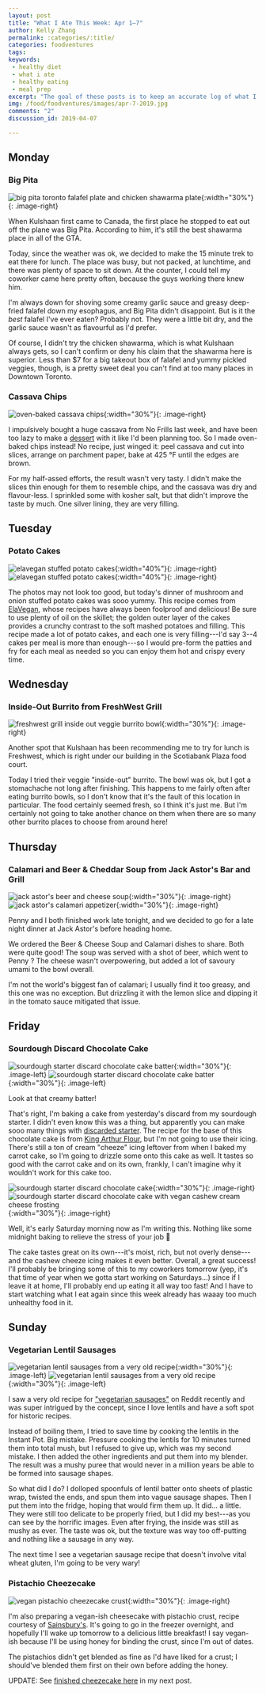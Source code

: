 ```yaml
---
layout: post
title: "What I Ate This Week: Apr 1–7"
author: Kelly Zhang
permalink: :categories/:title/
categories: foodventures
tags:
keywords:
 - healthy diet
 - what i ate
 - healthy eating
 - meal prep
excerpt: "The goal of these posts is to keep an accurate log of what I eat every day, even when those meals may not be particularly glamorous. That’s the case for this week’s food diary."
img: /food/foodventures/images/apr-7-2019.jpg
comments: "2"
discussion_id: 2019-04-07

---
```


Monday
------

### Big Pita

![big pita toronto falafel plate and chicken shawarma plate](/food/foodventures/images/big-pita.jpg){:width="30%"}{: .image-right}

When Kulshaan first came to Canada, the first place he stopped to eat out off the plane was Big Pita. According to him, it's still the best shawarma place in all of the GTA.

Today, since the weather was ok, we decided to make the 15 minute trek to eat there for lunch. The place was busy, but not packed, at lunchtime, and there was plenty of space to sit down. At the counter, I could tell my coworker came here pretty often, because the guys working there knew him.

I'm always down for shoving some creamy garlic sauce and greasy deep-fried falafel down my esophagus, and Big Pita didn't disappoint. But is it the *best* falafel I've ever eaten? Probably not. They were a little bit dry, and the garlic sauce wasn't as flavourful as I'd prefer.

Of course, I didn't try the chicken shawarma, which is what Kulshaan always gets, so I can't confirm or deny his claim that the shawarma here is superior. Less than $7 for a big takeout box of falafel and yummy pickled veggies, though, is a pretty sweet deal you can't find at too many places in Downtown Toronto.

### Cassava Chips

![oven-baked cassava chips](/food/foodventures/images/cassava-chips.jpg){:width="30%"}{: .image-right}

I impulsively bought a huge cassava from No Frills last week, and have been too lazy to make a [dessert](https://www.realordinaryfood.com/food-diary-feb-25-mar-3/#cassava-cupcakes) with it like I'd been planning too. So I made oven-baked chips instead! No recipe, just winged it: peel cassava and cut into slices, arrange on parchment paper, bake at 425 °F until the edges are brown.

For my half-assed efforts, the result wasn't very tasty. I didn't make the slices thin enough for them to resemble chips, and the cassava was dry and flavour-less. I sprinkled some with kosher salt, but that didn't improve the taste by much. One silver lining, they are very filling.

Tuesday
-------

### Potato Cakes

![elavegan stuffed potato cakes](/food/foodventures/images/potato-cakes-2.jpg){:width="40%"}{: .image-right}
![elavegan stuffed potato cakes](/food/foodventures/images/potato-cakes-1.jpg){:width="40%"}{: .image-right}

The photos may not look too good, but today's dinner of mushroom and onion stuffed potato cakes was sooo yummy. This recipe comes from [ElaVegan](https://elavegan.com/stuffed-potato-cakes-vegan-gluten-free/#wprm-recipe-container-3661), whose recipes have always been foolproof and delicious! Be sure to use plenty of oil on the skillet; the golden outer layer of the cakes provides a crunchy contrast to the soft mashed potatoes and filling. This recipe made a lot of potato cakes, and each one is very filling---I'd say 3--4 cakes per meal is more than enough---so I would pre-form the patties and fry for each meal as needed so you can enjoy them hot and crispy every time.

Wednesday
---------

### Inside-Out Burrito from FreshWest Grill

![freshwest grill inside out veggie burrito bowl](/food/foodventures/images/freshwest.jpg){:width="30%"}{: .image-right}

Another spot that Kulshaan has been recommending me to try for lunch is Freshwest, which is right under our building in the Scotiabank Plaza food court.

Today I tried their veggie "inside-out" burrito. The bowl was ok, but I got a stomachache not long after finishing. This happens to me fairly often after eating burrito bowls, so I don't know that it's the fault of this location in particular. The food certainly seemed fresh, so I think it's just me. But I'm certainly not going to take another chance on them when there are so many other burrito places to choose from around here!

Thursday
--------

### Calamari and Beer & Cheddar Soup from Jack Astor's Bar and Grill

![jack astor's beer and cheese soup](/food/foodventures/images/jack-astor.jpg){:width="30%"}{: .image-right}
![jack astor's calamari appetizer](/food/foodventures/images/jack-astor-1.jpg){:width="30%"}{: .image-right}

Penny and I both finished work late tonight, and we decided to go for a late night dinner at Jack Astor's before heading home.

We ordered the Beer & Cheese Soup and Calamari dishes to share. Both were quite good! The soup was served with a shot of beer, which went to Penny ? The cheese wasn't overpowering, but added a lot of savoury umami to the bowl overall.

I'm not the world's biggest fan of calamari; I usually find it too greasy, and this one was no exception. But drizzling it with the lemon slice and dipping it in the tomato sauce mitigated that issue.

Friday
------

### Sourdough Discard Chocolate Cake

![sourdough starter discard chocolate cake batter](/food/foodventures/images/sourdough-discard-chocolate-cake-1.jpg){:width="30%"}{: .image-left}
![sourdough starter discard chocolate cake batter](/food/foodventures/images/sourdough-discard-chocolate-cake-2.jpg){:width="30%"}{: .image-left}

Look at that creamy batter!

That's right, I'm baking a cake from yesterday's discard from my sourdough starter. I didn't even know this was a thing, but apparently you can make sooo many things with [discarded starter](https://www.kingarthurflour.com/collections/sourdough-discard-recipes/). The recipe for the base of this chocolate cake is from [King Arthur Flour](https://www.kingarthurflour.com/recipes/sourdough-chocolate-cake-recipe), but I'm not going to use their icing. There's still a ton of cream "cheeze" icing leftover from when I baked my carrot cake, so I'm going to drizzle some onto this cake as well. It tastes so good with the carrot cake and on its own, frankly, I can't imagine why it wouldn't work for this cake too.

![sourdough starter discard chocolate cake](/food/foodventures/images/sourdough-discard-chocolate-cake-3.jpg){:width="30%"}{: .image-right}
![sourdough starter discard chocolate cake with vegan cashew cream cheese frosting](/food/foodventures/images/sourdough-discard-chocolate-cake-5.jpg){:width="30%"}{: .image-right}

Well, it's early Saturday morning now as I'm writing this. Nothing like some midnight baking to relieve the stress of your job 🙂

The cake tastes great on its own---it's moist, rich, but not overly dense---and the cashew cheeze icing makes it even better. Overall, a great success! I'll probably be bringing some of this to my coworkers tomorrow (yep, it's that time of year when we gotta start working on Saturdays...) since if I leave it at home, I'll probably end up eating it all way too fast! And I have to start watching what I eat again since this week already has waaay too much unhealthy food in it.

Sunday
------

### Vegetarian Lentil Sausages

![vegetarian lentil sausages from a very old recipe](/food/foodventures/images/lentil-sausage-1.jpg){:width="30%"}{: .image-left}
![vegetarian lentil sausages from a very old recipe](/food/foodventures/images/lentil-sausage-2.jpg){:width="30%"}{: .image-left}

I saw a very old recipe for ["vegetarian sausages"](https://www.reddit.com/r/VegRecipes/comments/bckhpg/trying_a_historic_vegetarian_recipe_sausages/) on Reddit recently and was super intrigued by the concept, since I love lentils and have a soft spot for historic recipes.

Instead of boiling them, I tried to save time by cooking the lentils in the Instant Pot. Big mistake. Pressure cooking the lentils for 10 minutes turned them into total mush, but I refused to give up, which was my second mistake. I then added the other ingredients and put them into my blender. The result was a mushy puree that would never in a million years be able to be formed into sausage shapes.

So what did I do? I dolloped spoonfuls of lentil batter onto sheets of plastic wrap, twisted the ends, and spun them into vague sausage shapes. Then I put them into the fridge, hoping that would firm them up. It did... a little. They were still too delicate to be properly fried, but I did my best---as you can see by the horrific images. Even after frying, the inside was still as mushy as ever. The taste was ok, but the texture was way too off-putting and nothing like a sausage in any way.

The next time I see a vegetarian sausage recipe that doesn't involve vital wheat gluten, I'm going to be very wary!

### Pistachio Cheezecake

![vegan pistachio cheezecake crust](/food/foodventures/images/pistachio-cheezecake-crust.jpg){:width="30%"}{: .image-right}

I'm also preparing a vegan-ish cheesecake with pistachio crust, recipe courtesy of [Sainsbury's](https://www.sainsburysmagazine.co.uk/recipes/desserts/raw-vegan-vanilla-strawberry-and-pistachio-cheesecake). It's going to go in the freezer overnight, and hopefully I'll wake up tomorrow to a delicious little breakfast! I say vegan-ish because I'll be using honey for binding the crust, since I'm out of dates.

The pistachios didn't get blended as fine as I'd have liked for a crust; I should've blended them first on their own before adding the honey.

UPDATE: See [finished cheezecake here](food/foodventures/what-i-ate-apr-8-14/#pistachio-cheezecake) in my next post.
